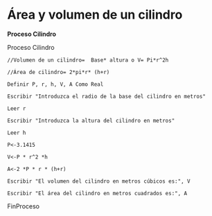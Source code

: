 # **Área y volumen de un cilindro**

**Proceso Cilindro**

Proceso Cilindro

	//Volumen de un cilindro=  Base* altura o V= Pi*r^2h
	
	//Área de cilindro= 2*pi*r* (h+r)
	
	Definir P, r, h, V, A Como Real
	
	Escribir "Introduzca el radio de la base del cilindro en metros"
	
	Leer r
	
	Escribir "Introduzca la altura del cilindro en metros"
	
	Leer h
	
	P<-3.1415
	
	V<-P * r^2 *h
	
	A<-2 *P * r * (h+r)
	
	Escribir "El volumen del cilindro en metros cúbicos es:", V
	
	Escribir "El área del cilindro en metros cuadrados es:", A
	
FinProceso




